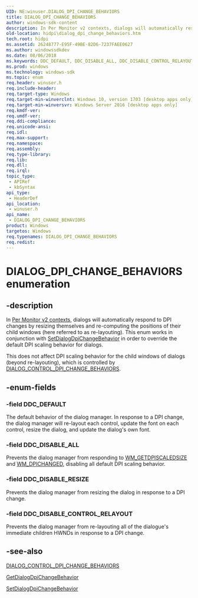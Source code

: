 ```yaml
---
UID: NE:winuser.DIALOG_DPI_CHANGE_BEHAVIORS
title: DIALOG_DPI_CHANGE_BEHAVIORS
author: windows-sdk-content
description: In Per Monitor v2 contexts, dialogs will automatically respond to DPI changes by resizing themselves and re-computing the positions of their child windows (here referred to as re-layouting).
old-location: hidpi\dialog_dpi_change_behaviors.htm
tech.root: hidpi
ms.assetid: 26248777-E95F-49BE-82D6-7237FAEE0627
ms.author: windowssdkdev
ms.date: 08/06/2018
ms.keywords: DDC_DEFAULT, DDC_DISABLE_ALL, DDC_DISABLE_CONTROL_RELAYOUT, DDC_DISABLE_RESIZE, DIALOG_DPI_CHANGE_BEHAVIORS, DIALOG_DPI_CHANGE_BEHAVIORS enumeration [High DPI], hidpi.dialog_dpi_change_behaviors, winuser/DDC_DEFAULT, winuser/DDC_DISABLE_ALL, winuser/DDC_DISABLE_CONTROL_RELAYOUT, winuser/DDC_DISABLE_RESIZE, winuser/DIALOG_DPI_CHANGE_BEHAVIORS
ms.prod: windows
ms.technology: windows-sdk
ms.topic: enum
req.header: winuser.h
req.include-header: 
req.target-type: Windows
req.target-min-winverclnt: Windows 10, version 1703 [desktop apps only]
req.target-min-winversvr: Windows Server 2016 [desktop apps only]
req.kmdf-ver: 
req.umdf-ver: 
req.ddi-compliance: 
req.unicode-ansi: 
req.idl: 
req.max-support: 
req.namespace: 
req.assembly: 
req.type-library: 
req.lib: 
req.dll: 
req.irql: 
topic_type:
 - APIRef
 - kbSyntax
api_type:
 - HeaderDef
api_location:
 - winuser.h
api_name:
 - DIALOG_DPI_CHANGE_BEHAVIORS
product: Windows
targetos: Windows
req.typenames: DIALOG_DPI_CHANGE_BEHAVIORS
req.redist: 
---
```


# DIALOG_DPI_CHANGE_BEHAVIORS enumeration


## -description


In <a href="https://msdn.microsoft.com/BFD54A9F-642B-4A3A-BBB9-F3A80779251D">Per Monitor v2 contexts</a>, dialogs will automatically respond to DPI changes by resizing themselves and re-computing the positions of their child windows (here referred to as re-layouting). This enum works in conjunction with <a href="https://msdn.microsoft.com/48A13F57-9D82-4F79-962B-FBD02FFF9B39">SetDialogDpiChangeBehavior</a> in order to override the default DPI scaling behavior for dialogs.

This does not affect DPI scaling behavior for the child windows of dialogs (beyond re-layouting), which is controlled by <a href="https://msdn.microsoft.com/B368D997-F409-491A-8578-004C7408A160">DIALOG_CONTROL_DPI_CHANGE_BEHAVIORS</a>.


## -enum-fields




### -field DDC_DEFAULT

The default behavior of the dialog manager. In response to a DPI change, the dialog manager will re-layout each control, update the font on each control, resize the dialog, and update the dialog's own font.


### -field DDC_DISABLE_ALL

Prevents the dialog manager from responding to <a href="https://msdn.microsoft.com/038CAA21-0944-45D3-8C40-A6498F36D9E4">WM_GETDPISCALEDSIZE</a> and <a href="https://msdn.microsoft.com/97C458F2-89CD-45FF-ABEE-F158A3BCE0B8">WM_DPICHANGED</a>, disabling all default DPI scaling behavior.


### -field DDC_DISABLE_RESIZE

Prevents the dialog manager from resizing the dialog in response to a DPI change.


### -field DDC_DISABLE_CONTROL_RELAYOUT

Prevents the dialog manager from re-layouting all of the dialogue's immediate children HWNDs in response to a DPI change.


## -see-also




<a href="https://msdn.microsoft.com/B368D997-F409-491A-8578-004C7408A160">DIALOG_CONTROL_DPI_CHANGE_BEHAVIORS</a>



<a href="https://msdn.microsoft.com/8ED61C77-36C8-453B-BAB1-505CE4974D63">GetDialogDpiChangeBehavior</a>



<a href="https://msdn.microsoft.com/48A13F57-9D82-4F79-962B-FBD02FFF9B39">SetDialogDpiChangeBehavior</a>
 

 

